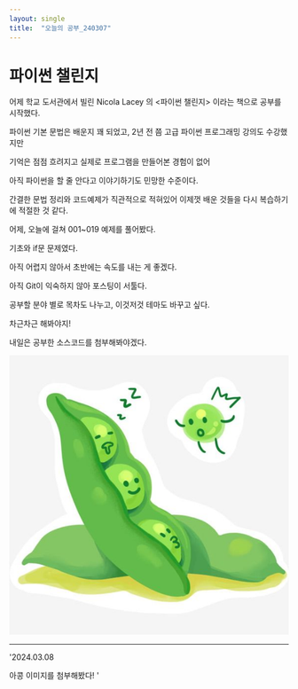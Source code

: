 ```yaml
---
layout: single
title:  "오늘의 공부_240307"
---
```


# 파이썬 챌린지
어제 학교 도서관에서 빌린 Nicola Lacey 의 <파이썬 챌린지> 이라는 책으로 공부를 시작했다.

파이썬 기본 문법은 배운지 꽤 되었고, 2년 전 쯤 고급 파이썬 프로그래밍 강의도 수강했지만

기억은 점점 흐려지고 실제로 프로그램을 만들어본 경험이 없어 

아직 파이썬을 할 줄 안다고 이야기하기도 민망한 수준이다.


간결한 문법 정리와 코드예제가 직관적으로 적혀있어 이제껏 배운 것들을 다시 복습하기에 적절한 것 같다.

어제, 오늘에 걸쳐 001~019 예제를 풀어봤다.

기초와 if문 문제였다.

아직 어렵지 않아서 초반에는 속도를 내는 게 좋겠다.


아직 Git이 익숙하지 않아 포스팅이 서툴다.

공부할 분야 별로 목차도 나누고, 이것저것 테마도 바꾸고 싶다.

차근차근 해봐야지!

내일은 공부한 소스코드를 첨부해봐야겠다.


![2446df53b38a2169c5454c564abb533e](../images/2024-03-07-second/2446df53b38a2169c5454c564abb533e.jpg)

-----------

'2024.03.08



아콩 이미지를 첨부해봤다! '


